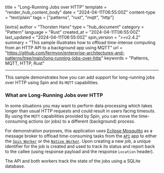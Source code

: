 title = "Long-Running Jobs over HTTP"
template = "render_hub_content_body"
date = "2024-04-11T06:55:00Z"
content-type = "text/plain"
tags = ["patterns", "rust", "mqtt", "http"]

[extra]
author = "Thorsten Hans"
type = "hub_document"
category = "Pattern"
language = "Rust"
created_at = "2024-04-11T06:55:00Z"
last_updated = "2024-04-11T06:55:00Z"
spin_version = ">=v2.4.2"
summary = "This sample illustrates how to offload time-intense computing from an HTTP API to a background app using MQTT"
url = "https://github.com/fermyon/enterprise-architectures-and-patterns/tree/main/long-running-jobs-over-http"
keywords = "Patterns, MQTT, HTTP, Rust"

---

This sample demonstrates how you can add support for long-running jobs over HTTP using Spin and its `MQTT` capabilities.

### What are Long-Running Jobs over HTTP

In some situations you may want to perform data processing which takes longer than usual HTTP requests and could result in users facing timeouts. By using the `MQTT` capabilities provided by Spin, you can move the time-consuming actions (or jobs) to a different (background) process.

For demonstration purposes, this application uses [Eclipse Mosquitto](https://mosquitto.org/) as a message broker to offload time-consuming tasks from the [`API`](https://github.com/fermyon/enterprise-architectures-and-patterns/tree/main/long-running-jobs-over-http/api) app to either the [`Spin Worker`](https://github.com/fermyon/enterprise-architectures-and-patterns/tree/main/long-running-jobs-over-http/spin-worker) or the [`Native Worker`](https://github.com/fermyon/enterprise-architectures-and-patterns/tree/main/long-running-jobs-over-http/native-worker). Upon creating a new job, a unique identifier for the job is created and used to track its status and report back to the callee (using response payload and the response `Location` header).

The API and both workers track the state of the jobs using a SQLite database.
